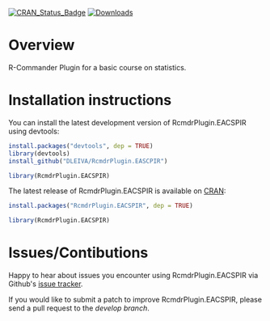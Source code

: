 [![CRAN\_Status\_Badge](http://www.r-pkg.org/badges/version/RcmdrPlugin.EACSPIR)](https://cran.r-project.org/package=RcmdrPlugin.EACSPIR)
[![Downloads](http://cranlogs.r-pkg.org/badges/RcmdrPlugin.EACSPIR)](https://cran.r-project.org/package=RcmdrPlugin.EACSPIR)

Overview
========
R-Commander Plugin for a basic course on statistics.

Installation instructions
=========================
You can install the latest development version of RcmdrPlugin.EACSPIR using devtools:

```R
install.packages("devtools", dep = TRUE)
library(devtools)
install_github("DLEIVA/RcmdrPlugin.EASCPIR")

library(RcmdrPlugin.EACSPIR)
```


The latest release of RcmdrPlugin.EACSPIR is available on [CRAN](https://CRAN.R-project.org/package=RcmdrPlugin.EACSPIR):

```R
install.packages("RcmdrPlugin.EACSPIR", dep = TRUE)

library(RcmdrPlugin.EACSPIR)
```

Issues/Contibutions
===================
Happy to hear about issues you encounter using RcmdrPlugin.EACSPIR via Github's [issue tracker](https://github.com/DLEIVA/RcmdrPlugin.EACSPIR/issues/new).

If you would like to submit a patch to improve RcmdrPlugin.EACSPIR, please send a pull request to the *develop branch*.
